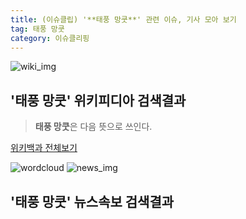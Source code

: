 ```yaml
---
title: (이슈클립) '**태풍 망쿳**' 관련 이슈, 기사 모아 보기
tag: 태풍 망쿳
category: 이슈클리핑
---
```

![wiki_img](https://user-images.githubusercontent.com/42597476/44503234-41136a80-a6d0-11e8-9071-6fc6418eafe4.png)
## **'**태풍 망쿳**'** 위키피디아 검색결과
>**태풍 망쿳**은 다음 뜻으로 쓰인다.

<a href="https://ko.wikipedia.org/wiki/태풍 망쿳" target="_blank">위키백과 전체보기</a>

![wordcloud](https://s3.ap-northeast-2.amazonaws.com/lyrics101-wordcloud/2018-09-17-1537115716.png)
![news_img](https://user-images.githubusercontent.com/42597476/44507050-1206f400-a6e4-11e8-8d98-7ffbfebb353f.png)
## **'**태풍 망쿳**'** 뉴스속보 검색결과


